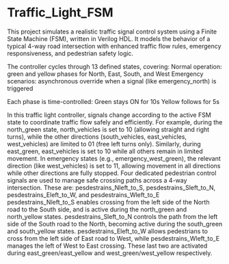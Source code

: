 # Traffic_Light_FSM
This project simulates a realistic traffic signal control system using a Finite State Machine (FSM), written in Verilog HDL. It models the behavior of a typical 4-way road intersection with enhanced traffic flow rules, emergency responsiveness, and pedestrian safety logic.

The controller cycles through 13 defined states, covering:
Normal operation: green and yellow phases for North, East, South, and West
Emergency scenarios: asynchronous override when a signal (like emergency_north) is triggered

Each phase is time-controlled:
Green stays ON for 10s
Yellow follows for 5s

In this traffic light controller, signals change according to the active FSM state to coordinate traffic flow safely and efficiently. For example, during the north_green state, north_vehicles is set to 10 (allowing straight and right turns), while the other directions (south_vehicles, east_vehicles, west_vehicles) are limited to 01 (free left turns only). Similarly, during east_green, east_vehicles is set to 10 while all others remain in limited movement. In emergency states (e.g., emergency_west_green), the relevant direction (like west_vehicles) is set to 11, allowing movement in all directions while other directions are fully stopped. Four dedicated pedestrian control signals are used to manage safe crossing paths across a 4-way intersection. These are: pesdestrains_Nleft_to_S, pesdestrains_Sleft_to_N, pesdestrains_Eleft_to_W, and pesdestrains_Wleft_to_E
pesdestrains_Nleft_to_S enables crossing from the left side of the North road to the South side, and is active during the north_green and north_yellow states.
pesdestrains_Sleft_to_N controls the path from the left side of the South road to the North, becoming active during the south_green and south_yellow states.
pesdestrains_Eleft_to_W allows pedestrians to cross from the left side of East road to West, while
pesdestrains_Wleft_to_E manages the left of West to East crossing. These last two are activated during east_green/east_yellow and west_green/west_yellow respectively.
